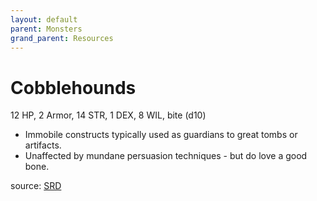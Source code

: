 ```yaml
---
layout: default
parent: Monsters
grand_parent: Resources
---
```

# Cobblehounds
12 HP, 2 Armor, 14 STR, 1 DEX, 8 WIL, bite (d10)  
- Immobile constructs typically used as guardians to great tombs or artifacts.   
- Unaffected by mundane persuasion techniques - but do love a good bone.   

source: [SRD](/cairn-srd#Bestiary)
